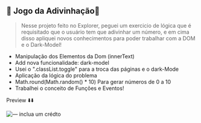 ## 🔮 Jogo da Adivinhação🔮

> Nesse projeto feito no Explorer, peguei um exercicio de lógica que é requisitado que o usuário tem que adivinhar um número, e em cima disso apliquei novos conhecimentos para poder trabalhar com a DOM e o Dark-Model!

* Manipulação dos Elementos da Dom (innerText)
* Add nova funcionalidade: dark-model
* Usei o ".classList.toggle" para a troca das páginas e o dark-Mode
* Aplicação da lógica do problema
* Math.round(Math.random() * 10)  Para gerar números de 0 a 10
* Trabalhei o conceito de Funções e Eventos!


 
Preview ⬇️⬇️

![— inclua um crédto](https://user-images.githubusercontent.com/107922389/182956395-991b2565-d383-4beb-a34e-1af9d8e983f4.gif)
